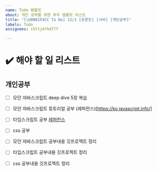 ```yaml
---
name: Todo 탬플릿
about: 개인 공부를 위한 투두 탬플릿 리스트
title: "[\U0001F4CC To Do] 12/1 [프론트] [서버] [개인공부]"
labels: Todo
assignees: chltjdrhd777

---
```


# ✔️ 해야 할 일 리스트

## 개인공부

- [ ] 모던 자바스크립트 deep dive 5장 복습
- [ ] 모던 자바스크립트 튜토리얼 공부 (레퍼런스)[https://ko.javascript.info/]
- [ ] 타입스크립트 공부 [레퍼런스](https://github.com/type-challenges/type-challenges)
- [ ] css 공부 

- [ ] 모던 자바스크립트 공부내용 깃프로젝트 정리
- [ ] 타입스크립트 공부내용 깃프로젝트 정리
- [ ] css 공부내용 깃프로젝트 정리
